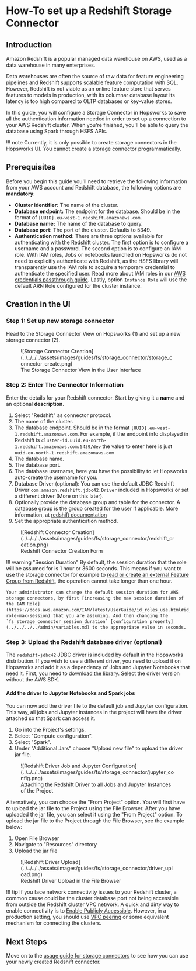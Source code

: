 # How-To set up a Redshift Storage Connector

## Introduction

Amazon Redshift is a popular managed data warehouse on AWS, used as a data warehouse in many enterprises. 

Data warehouses are often the source of raw data for feature engineering pipelines and Redshift supports scalable feature computation with SQL. However, Redshift is not viable as an online feature store that serves features to models in production, with its columnar database layout its latency is too high compared to OLTP databases or key-value stores.

In this guide, you will configure a Storage Connector in Hopsworks to save all the authentication information needed in order to set up a connection to your AWS Redshift cluster.
When you're finished, you'll be able to query the database using Spark through HSFS APIs.

!!! note
    Currently, it is only possible to create storage connectors in the Hopsworks UI. You cannot create a storage connector programmatically.

## Prerequisites

Before you begin this guide you'll need to retrieve the following information from your AWS account and Redshift database, the following options are **mandatory**:

- **Cluster identifier:** The name of the cluster.
- **Database endpoint:** The endpoint for the database. Should be in the format of `[UUID].eu-west-1.redshift.amazonaws.com`.
- **Database name:** The name of the database to query.
- **Database port:** The port of the cluster. Defaults to 5349.
- **Authentication method:** There are three options available for authenticating with the Redshift cluster. The first option is to configure a username and a password. 
The second option is to configure an IAM role. With IAM roles, Jobs or notebooks launched on Hopsworks do not need to explicitly authenticate with Redshift, as the HSFS library will transparently use the IAM role to acquire a temporary credential to authenticate the specified user. 
Read more about IAM roles in our [AWS credentials passthrough guide](../../../../admin/roleChaining.md). Lastly, 
  option `Instance Role` will use the default ARN Role configured for the cluster instance.

## Creation in the UI
### Step 1: Set up new storage connector

Head to the Storage Connector View on Hopsworks (1) and set up a new storage connector (2).

<figure markdown>
  ![Storage Connector Creation](../../../../assets/images/guides/fs/storage_connector/storage_connector_create.png)
  <figcaption>The Storage Connector View in the User Interface</figcaption>
</figure>

### Step 2: Enter The Connector Information

Enter the details for your Redshift connector. Start by giving it a **name** and an optional **description**.

1. Select "Redshift" as connector protocol.
2. The name of the cluster.
3. The database endpoint. Should be in the format `[UUID].eu-west-1.redshift.amazonaws.com`. For example, if the endpoint info 
   displayed in Redshift is `cluster-id.uuid.eu-north-1.redshift.amazonaws.com:5439/dev` the value to enter 
   here is just `uuid.eu-north-1.redshift.amazonaws.com` 
4. The database name.
5. The database port.
6. The database username, here you have the possibility to let Hopsworks auto-create the username for you.
7. Database Driver (optional): You can use the default JDBC Redshift Driver `com.amazon.redshift.jdbc42.Driver` 
   included in Hopsworks or set a different driver (More on this later).
8. Optionally provide the database group and table for the connector. A database group is the group created 
   for the user if applicable. More information, at [redshift documentation](https://docs.aws.amazon.com/redshift/latest/dg/r_Groups.html)
9. Set the appropriate authentication method. 

<figure markdown>
  ![Redshift Connector Creation](../../../../assets/images/guides/fs/storage_connector/redshift_creation.png)
  <figcaption>Redshift Connector Creation Form</figcaption>
</figure>

!!! warning "Session Duration"
    By default, the session duration that the role will be assumed for is 1 hour or 3600 seconds.
    This means if you want to use the storage connector for example to [read or create an external Feature Group from Redshift](../usage.md##creating-an-external-feature-group), the operation cannot take longer than one hour.

    Your administrator can change the default session duration for AWS storage connectors, by first [increasing the max session duration of the IAM Role](https://docs.aws.amazon.com/IAM/latest/UserGuide/id_roles_use.html#id_roles_use_view-role-max-session) that you are assuming. And then changing the `fs_storage_connector_session_duration` [configuration property](../../../../admin/variables.md) to the appropriate value in seconds.

### Step 3: Upload the Redshift database driver (optional)

The `redshift-jdbc42` JDBC driver is included by default in the Hopsworks distribution. 
If you wish to use a different driver, you need to upload it on Hopsworks and add it as a dependency of Jobs and Jupyter Notebooks that need it. First, you need to [download the library](https://docs.aws.amazon.com/redshift/latest/mgmt/jdbc20-download-driver.html). Select the driver version without the AWS SDK.

#### Add the driver to Jupyter Notebooks and Spark jobs

You can now add the driver file to the default job and Jupyter configuration. This way, all jobs and Jupyter instances in the project will have the driver attached so that Spark can access it.

1. Go into the Project's settings.
2. Select "Compute configuration".
3. Select "Spark".
4. Under "Additional Jars" choose "Upload new file" to upload the driver jar file.

<figure markdown>
  ![Redshift Driver Job and Jupyter Configuration](../../../../assets/images/guides/fs/storage_connector/jupyter_config.png)
  <figcaption>Attaching the Redshift Driver to all Jobs and Jupyter Instances of the Project</figcaption>
</figure>

Alternatively, you can choose the "From Project" option. You will first have to upload the jar file to the Project using the File Browser. After you have uploaded the jar 
file, you can select it using the "From Project" option. To upload the jar file to the Project through the File Browser, see the example below:

   1. Open File Browser
   2. Navigate to "Resources" directory
   3. Upload the jar file

<figure markdown>
  ![Redshift Driver Upload](../../../../assets/images/guides/fs/storage_connector/driver_upload.png)
  <figcaption>Redshift Driver Upload in the File Browser</figcaption>
</figure>



!!! tip 
    If you face network connectivity issues to your Redshift cluster, a common cause could be the cluster database port 
    not being accessible from outside the Redshift cluster VPC network. A quick and dirty way to enable connectivity is 
    to [Enable Publicly Accessible](https://aws.amazon.com/premiumsupport/knowledge-center/redshift-cluster-private-public/).
    However, in a production setting, you should use [VPC peering](https://docs.aws.amazon.com/vpc/latest/peering/what-is-vpc-peering.html) 
    or some equivalent mechanism for connecting the clusters.

## Next Steps

Move on to the [usage guide for storage connectors](../usage.md) to see how you can use your newly created Redshift connector.